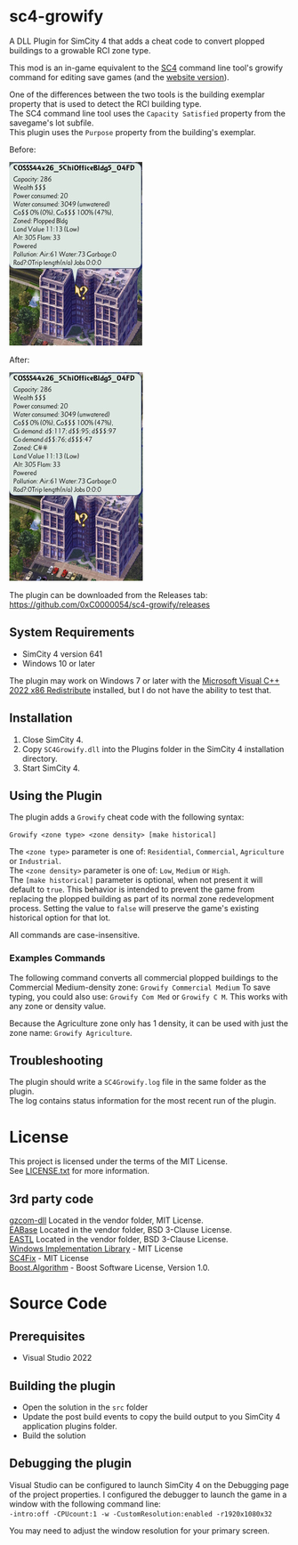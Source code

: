 # sc4-growify

A DLL Plugin for SimCity 4 that adds a cheat code to convert plopped buildings to a growable RCI zone type.   

This mod is an in-game equivalent to the [SC4](https://github.com/sebamarynissen/sc4) command line tool's growify
command for editing save games (and the [website version](https://community.simtropolis.com/forums/topic/760843-growifiercom-ploppable-residentials/)).

One of the differences between the two tools is the building exemplar property that is used to detect the RCI building type.    
The SC4 command line tool uses the `Capacity Satisfied` property from the savegame's lot subfile.    
This plugin uses the `Purpose` property from the building's exemplar.

Before:

![Before](images/Before.jpg)

After:

![After](images/After.jpg)

The plugin can be downloaded from the Releases tab: https://github.com/0xC0000054/sc4-growify/releases

## System Requirements

* SimCity 4 version 641
* Windows 10 or later

The plugin may work on Windows 7 or later with the [Microsoft Visual C++ 2022 x86 Redistribute](https://aka.ms/vs/17/release/vc_redist.x86.exe) installed, but I do not have the ability to test that.

## Installation

1. Close SimCity 4.
2. Copy `SC4Growify.dll` into the Plugins folder in the SimCity 4 installation directory.
3. Start SimCity 4.

## Using the Plugin

The plugin adds a `Growify` cheat code with the following syntax:

`Growify <zone type> <zone density> [make historical]`

The `<zone type>` parameter is one of: `Residential`, `Commercial`, `Agriculture` or `Industrial`.    
The `<zone density>` parameter is one of: `Low`, `Medium` or `High`.    
The `[make historical]` parameter is optional, when not present it will default to `true`. This behavior is intended to prevent
the game from replacing the plopped building as part of its normal zone redevelopment process. Setting the value to `false`
will preserve the game's existing historical option for that lot.

All commands are case-insensitive.

### Examples Commands

The following command converts all commercial plopped buildings to the Commercial Medium-density zone:
`Growify Commercial Medium`
To save typing, you could also use: `Growify Com Med` or `Growify C M`. This works with any zone or density value.

Because the Agriculture zone only has 1 density, it can be used with just the zone name: `Growify Agriculture`.

## Troubleshooting

The plugin should write a `SC4Growify.log` file in the same folder as the plugin.    
The log contains status information for the most recent run of the plugin.

# License

This project is licensed under the terms of the MIT License.    
See [LICENSE.txt](LICENSE.txt) for more information.

## 3rd party code

[gzcom-dll](https://github.com/nsgomez/gzcom-dll/tree/master) Located in the vendor folder, MIT License.    
[EABase](https://github.com/electronicarts/EABase) Located in the vendor folder, BSD 3-Clause License.    
[EASTL](https://github.com/electronicarts/EASTL) Located in the vendor folder, BSD 3-Clause License.    
[Windows Implementation Library](https://github.com/microsoft/wil) - MIT License    
[SC4Fix](https://github.com/nsgomez/sc4fix) - MIT License    
[Boost.Algorithm](https://www.boost.org/doc/libs/1_84_0/libs/algorithm/doc/html/index.html) - Boost Software License, Version 1.0.    

# Source Code

## Prerequisites

* Visual Studio 2022

## Building the plugin

* Open the solution in the `src` folder
* Update the post build events to copy the build output to you SimCity 4 application plugins folder.
* Build the solution

## Debugging the plugin

Visual Studio can be configured to launch SimCity 4 on the Debugging page of the project properties.
I configured the debugger to launch the game in a window with the following command line:    
`-intro:off -CPUcount:1 -w -CustomResolution:enabled -r1920x1080x32`

You may need to adjust the window resolution for your primary screen.
